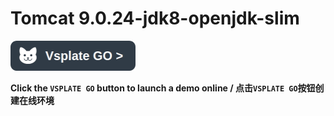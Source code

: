 # Tomcat 9.0.24-jdk8-openjdk-slim

<a href="https://www.vsplate.com/?docker-compose=https://github.com/vsplate/dcenvs/tomcat/9.0.24-jdk8-openjdk-slim"><img alt="VSPLATE GO" src="https://raw.githubusercontent.com/vsplate/images/master/vsgo_btn.png" width="200px"></a>

**Click the `VSPLATE GO` button to launch a demo online / 点击`VSPLATE GO`按钮创建在线环境**